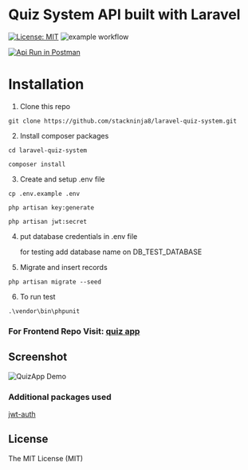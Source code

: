 # Quiz System API built with Laravel
[![License: MIT](https://img.shields.io/badge/License-MIT-lime.svg)](https://opensource.org/licenses/MIT)
![example workflow](https://github.com/stackninja8/laravel-quiz-system/actions/workflows/laravel.yml/badge.svg)

[![Api Run in Postman](https://run.pstmn.io/button.svg)](https://app.getpostman.com/run-collection/1269242-ade4235a-9b13-42ad-bd2f-910cacd801ba?action=collection%2Ffork&collection-url=entityId%3D1269242-ade4235a-9b13-42ad-bd2f-910cacd801ba%26entityType%3Dcollection%26workspaceId%3Df794fb65-ef0e-4088-b879-87f113b728e1)


# Installation
1. Clone this repo
```
git clone https://github.com/stackninja8/laravel-quiz-system.git
```

2. Install composer packages
```
cd laravel-quiz-system
```
```
composer install
```

3. Create and setup .env file
```
cp .env.example .env
```
```
php artisan key:generate
```
```
php artisan jwt:secret
```

4. put database credentials in .env file

   for testing add database name on DB_TEST_DATABASE


6. Migrate and insert records
```
php artisan migrate --seed
```

6. To run test
```
.\vendor\bin\phpunit
```

### For Frontend Repo Visit: [quiz app](https://github.com/stackninja8/quiz-app)

## Screenshot
![QuizApp Demo](https://user-images.githubusercontent.com/10188029/133921722-532ff8b1-0abf-443a-af66-92a93655fc35.gif)

### Additional packages used
[jwt-auth](https://github.com/tymondesigns/jwt-auth)

## License

The MIT License (MIT)
